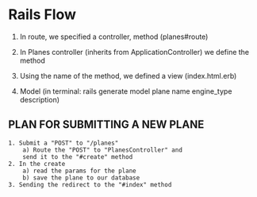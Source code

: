 # Rails Flow
1. In route, we specified a controller, method (planes#route)

2. In Planes controller (inherits from ApplicationController) we define the method

3. Using the name of the method, we defined a view (index.html.erb)

4. Model (in terminal: rails generate model plane name engine_type description)

## PLAN FOR SUBMITTING A NEW PLANE
	1. Submit a "POST" to "/planes"
		a) Route the "POST" to "PlanesController" and 
		send it to the "#create" method
	2. In the create
		a) read the params for the plane
		b) save the plane to our database
	3. Sending the redirect to the "#index" method 